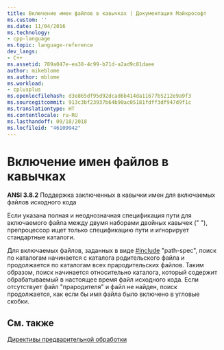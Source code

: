 ```yaml
---
title: Включение имен файлов в кавычках | Документация Майкрософт
ms.custom: ''
ms.date: 11/04/2016
ms.technology:
- cpp-language
ms.topic: language-reference
dev_langs:
- C++
ms.assetid: 789a047e-ea38-4c99-b71d-a2ad9c81daee
author: mikeblome
ms.author: mblome
ms.workload:
- cplusplus
ms.openlocfilehash: d3e865df95d92dcad6b414da11677b5212e9a9f3
ms.sourcegitcommit: 913c3bf23937b64b90ac05181fdff3df947d9f1c
ms.translationtype: HT
ms.contentlocale: ru-RU
ms.lasthandoff: 09/18/2018
ms.locfileid: "46109942"
---
```

# <a name="including-quoted-filenames"></a>Включение имен файлов в кавычках

**ANSI 3.8.2** Поддержка заключенных в кавычки имен для включаемых файлов исходного кода

Если указана полная и неоднозначная спецификация пути для включаемого файла между двумя наборами двойных кавычек (" "), препроцессор ищет только спецификацию пути и игнорирует стандартные каталоги.

Для включаемых файлов, заданных в виде [#include](../preprocessor/hash-include-directive-c-cpp.md) "path-spec", поиск по каталогам начинается с каталога родительского файла и продолжается по каталогам всех прародительских файлов. Таким образом, поиск начинается относительно каталога, который содержит обрабатываемый в настоящее время файл исходного кода. Если отсутствует файл "прародителя" и файл не найден, поиск продолжается, как если бы имя файла было включено в угловые скобки.

## <a name="see-also"></a>См. также

[Директивы предварительной обработки](../c-language/preprocessing-directives.md)